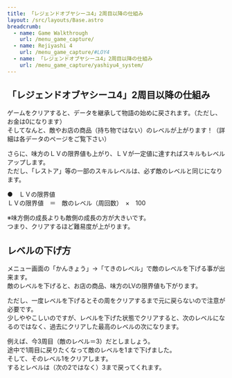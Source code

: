 ```yaml
---
title: 「レジェンドオブヤシーユ4」2周目以降の仕組み
layout: /src/layouts/Base.astro
breadcrumb:
  - name: Game Walkthrough
    url: /menu_game_capture/
  - name: Rejiyashi 4
    url: /menu_game_capture/#LOY4
  - name: 「レジェンドオブヤシーユ4」2周目以降の仕組み
    url: /menu_game_capture/yashiyu4_system/
---
```


## 「レジェンドオブヤシーユ4」2周目以降の仕組み

ゲームをクリアすると、データを継承して物語の始めに戻されます。（ただし、お金は0になります）  
そしてなんと、敵やお店の商品（持ち物ではない）のレベルが上がります！（詳細は各データのページをご覧下さい）  
  
さらに、味方のＬＶの限界値も上がり、ＬＶが一定値に達すればスキルもレベルアップします。  
ただし、「レストア」等の一部のスキルレベルは、必ず敵のレベルと同じになります。  
  
●　ＬＶの限界値  
ＬＶの限界値　＝　敵のレベル（周回数）　×　100  
  
※味方側の成長よりも敵側の成長の方が大きいです。  
つまり、クリアするほど難易度が上がります。  
  

## レベルの下げ方

メニュー画面の「かんきょう」→「てきのレベル」で敵のレベルを下げる事が出来ます。  
敵のレベルを下げると、お店の商品、味方のLVの限界値も下がります。  
  
ただし、一度レベルを下げるとその周をクリアするまで元に戻らないので注意が必要です。  
少しややこしいのですが、レベルを下げた状態でクリアすると、次のレベルになるのではなく、過去にクリアした最高のレベルの次になります。  
  
例えば、今3周目（敵のレベル＝3）だとしましょう。  
途中で1周目に戻りたくなって敵のレベルを1まで下げました。  
そして、そのレベル1をクリアします。  
するとレベルは（次の2ではなく）3まで戻ってくれます。